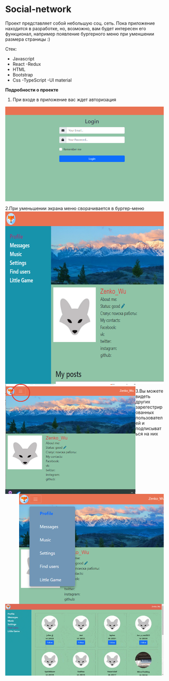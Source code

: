 <!-- <img align="right" width="280" height="200" src="readMeImges/2023-04-03_17-32-02.png" alt="social-net"> -->

# Social-network
Проект представляет собой небольшую соц. сеть. Пока приложение находится в разработке, но, возможно, вам будет интересен его функционал, например появление 
бургерного меню при уменшении размера страницы :)

Стек: 
- Javascript 
- React 
-Redux
- HTML
- Bootstrap
- Css
-TypeScript
-UI material

**Подробности о проекте**

1. При входе в приложение вас ждет авторизация 
<img align="center" src="readMeImges/2023-04-03_17-34-40.png" alt="login">


2.При уменьшении экрана меню сворачивается в бургер-меню
<img align="center"  height='550px' src="readMeImges/2023-04-03_17-37-10.png" alt="navbar"/>
<img align="left" height='350px' src="readMeImges/2023-04-03_17-37-32.png" alt="burger"/>
<img align="right"  height='350px' src="readMeImges/2023-04-03_17-41-25.png" alt="burger-menu"/>



3.Вы можете видеть других зарегестрированных пользователей и подписываться на них
<img align="center" src="readMeImges/b6afc24a-74ee-4f9c-9c91-1f4a4e4d438b_Trim (1).gif" alt="users"/>


